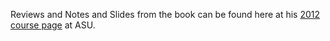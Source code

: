 Reviews and Notes and Slides from the book can be found here at his [2012 course page](https://cs.anu.edu.au/courses/comp4620/2017.html) at ASU. 

